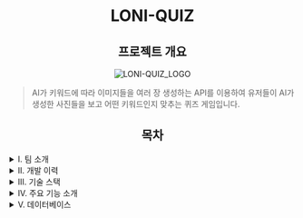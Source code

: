 <!-- 마크다운 작성 시 html 코드와 혼합해서 작성해도 되지만 마크다운 코드와 html코드가 붙지 않게 할 것. -->
<h1 align="center">LONI-QUIZ</h1>

<h2 align="center">프로젝트 개요</h2>

<p align="center">
  <img alt="LONI-QUIZ_LOGO" src="https://github.com/sarimiro56/Markdown_Test/assets/128454837/08a7d58e-f8ba-436b-9db9-541f9fef4396" />
</p>

>AI가 키워드에 따라 이미지들을 여러 장 생성하는 API를 이용하여 유저들이 AI가 생성한 사진들을 보고 어떤 키워드인지 맞추는 퀴즈 게임입니다.

<!-- 간략한 개요와 함께 강조되는 이미지를 넣으시오. ex) 로고, 메인화면, 동영상(시연)  // 또는 게임 플레이 방법을 간단히 소개하는 것도 좋습니다.  -->

<h2 align="center">목차</h2>

<details>
  <summary>I. 팀 소개</summary>
  <!-- 할 일은 자신이 한 것을 <td>할 일</td> 내부에 <li></li>를 만들어 입력할 것. -->
  <h3 align="center" id = "I_team">[야자수] Team</h3>
  <img alt="palm tree" src="https://github.com/sarimiro56/Markdown_Test/assets/128454837/463b4910-fa09-4f02-90e7-43554b236058" />  
  <p align="center">※ 프로필 이미지를 누르면 해당 GitHub로 이동합니다! </p>
  <Table align="center">
    <tr>
      <td>Github</td>
      <td>이름</td>
      <td>담당</td>
    </tr>
    <tr>
      <td>
        <a href="https://github.com/bumjun2" target="_blank">
          <img src="https://github.com/bumjun2.png?size=70" alt="bumjun2's GitHub" />
        </a>
      </td>
      <td>정범준</td>
      <td>BackEnd & FrontEnd</td>
    </tr>
    <tr>
      <td>
        <a href="https://github.com/smg0218" target="_blank">
          <img src="https://avatars.githubusercontent.com/u/97341527?v=4" width="70" height="70" alt="Ajeabal's GitHub" />
        </a>
      </td>
      <td>이승한</td>
      <td>Backend</td>
    </tr>
    <tr>
      <td>
        <a href="https://github.com/oyg9731" target="_blank">
          <img src="https://github.com/oyg9731.png?size=70" alt="oyg9731's GitHub" />
        </a>
      </td>
      <td>오영석👑</td>
      <td>Project Manager & FrontEnd</td>
    </tr>
    <tr>
      <td>
        <a href="https://github.com/YoungHeeSo" target="_blank">
          <img src="https://github.com/YoungHeeSo.png?size=70" alt="YoungHeeSo's GitHub" />
        </a>
      </td>
      <td>박소영</td>
      <td>FrontEnd & BackEnd</td>
    </tr>
    <tr>
      <td>
        <a href="https://github.com/sarimiro56" target="_blank">
          <img src="https://github.com/sarimiro56.png?size=70" alt="sarimiro56's GitHub" />
        </a>
      </td>
      <td>태은선</td>
      <td>FrontEnd</td>
    </tr>
  </Table>
</details>

<details>
  <summary>II. 개발 이력</summary>
  <h3 align="center">개발 이력</h3>
  <p align="center">
    개발기간: 2024년 01월 15일 ~ 2024년 02월 19일
  </p>
  <p align="center">
    <img alt="개발 일정" src="https://github.com/sarimiro56/Markdown_Test/assets/128454837/2dde5549-ffe2-42ae-a18d-9204555c868f" />
  </p>
</details>

<details>
  <summary>III. 기술 스택</summary>
  <h3 align="center">기술 스택</h3>

  <h4 align="center"> Frontend </h4>
  <p align="center">
    <img alt="Javascript" src="https://img.shields.io/badge/javascript-%23323330.svg?style=for-the-badge&logo=javascript&logoColor=%23F7DF1E" />
    <img alt="React" src="https://img.shields.io/badge/react-%2320232a.svg?style=for-the-badge&logo=react&logoColor=%2361DAFB" />
    <img alt="HTML5" src="https://img.shields.io/badge/html5-%23E34F26.svg?style=for-the-badge&logo=html5&logoColor=white" /> 
    <img alt="CSS3" src="https://img.shields.io/badge/css3-%231572B6.svg?style=for-the-badge&logo=css3&logoColor=white" /> 
    <img alt="SCSS" src="https://img.shields.io/badge/SCSS-hotpink.svg?style=for-the-badge&logo=SASS&logoColor=white" />
    <img alt="Bootstrap" src="https://img.shields.io/badge/bootstrap-%238511FA.svg?style=for-the-badge&logo=bootstrap&logoColor=white" />
  </p>

  <h4 align="center"> Backend </h4>
  <p align="center">
    <img alt="NodeJS" src="https://img.shields.io/badge/node.js-6DA55F?style=for-the-badge&logo=node.js&logoColor=white" />
    <img alt="JSON" src="https://img.shields.io/badge/JSON-000000?style=for-the-badge&logo=json&logoColor=white"/>
    <img alt="Spring" src="https://img.shields.io/badge/spring-%236DB33F.svg?style=for-the-badge&logo=spring&logoColor=white"/>

  </p>

  <h4 align="center"> DataBase </h4>
  <p align="center">
    <img alt="MariaDb" src="https://img.shields.io/badge/MariaDB-003545?style=for-the-badge&logo=mariadb&logoColor=white" />
    <img alt="AWS" src="https://img.shields.io/badge/AWS-%23FF9900.svg?style=for-the-badge&logo=amazon-aws&logoColor=white" />
  </p>

  <h4 align="center"> Tools </h4>
  <p align="center">
    <img alt="GIT" src="https://img.shields.io/badge/git-%23F05033.svg?style=for-the-badge&logo=git&logoColor=white" />
    <img alt="GitHub" src="https://img.shields.io/badge/github-%23121011.svg?style=for-the-badge&logo=github&logoColor=white" />
    <img alt="Postman" src="https://img.shields.io/badge/Postman-FF6C37?style=for-the-badge&logo=postman&logoColor=white" />
    <img alt="IntelliJ IDEA" src="https://img.shields.io/badge/IntelliJIDEA-000000.svg?style=for-the-badge&logo=intellij-idea&logoColor=white" />
  </p>

  <h4 align="center"> Another Tools</h4>
  <p align="center">
    <img alt="Canva" src="https://img.shields.io/badge/Canva-%2300C4CC.svg?style=for-the-badge&logo=Canva&logoColor=white" />
    <img alt="Figma" src="https://img.shields.io/badge/figma-%23F24E1E.svg?style=for-the-badge&logo=figma&logoColor=white" />
  </p>
</details>

<details>
  <summary>IV. 주요 기능 소개</summary>
  <h3 align="center">주요 기능 소개</h3>
  <!-- 설명할 때 요약할 부분은 > 를 이용하여 내용을 강조할 것. -->

🎨 /login (로그인)

![image](https://github.com/sarimiro56/Markdown_Test/assets/128454837/9ccf0b32-27ba-440d-a473-016cef3839cf)

> 비회원이 가입할 수 있는 페이지입니다.
 - 로그인 성공 시 게임 로비로 이동합니다.
 - 일반, 카카오 계정을 통해 로그인이 가능합니다.


🎨 /join (회원가입)

![image](https://github.com/sarimiro56/Markdown_Test/assets/128454837/03697fa7-3df9-47c5-9c9f-87aeceb60465)

> 비회원은 이곳에서 회원가입이 가능합니다.
  - 닉네임은 오로지 한글로만 가능하며, 2 ~ 25 의 글자 수 이내로 작성해야 합니다.
  - 아이디는 영문 + 숫자 형태로 5 ~ 25 의 글자 수 이내로 작성해야 합니다.
  - 비밀번호는 영문 + 숫자 + 특수문자 형태로 8 ~ 25 의 글자 수 이내로 작성해야 합니다.
  - 자신의 이미지 파일을 프로필로 지정할 수 있습니다.

🎨 / (메인)

![-Clipchamp-ezgif com-video-to-gif-converter](https://github.com/sarimiro56/Markdown_Test/assets/128454837/125f99ed-ecfb-43e9-ad42-fa3f70589e8a)

> 게임 입장 및 소개를 담당하는 사이트입니다.
 - Start 버튼을 누르면 게임 로비로 입장할 수 있습니다. (단, 비회원은 로비 입장이 불가능합니다.)

🎨 /mypage/${userID} (계정 정보 페이지)

  ![image](https://github.com/sarimiro56/Markdown_Test/assets/128454837/31f9b3e5-724d-4541-a75a-a73bf1c7c18c)

> 개인정보를 출력하는 페이지입니다.
  - 로비로 돌아가거나, 로그아웃을 진행 할 수 있습니다.
  - 자신의 현재 정보를 확인할 수 있습니다. (팔로우 수 / 총 점수)

🎨 /lobby (게임 로비)

![image](https://github.com/sarimiro56/Markdown_Test/assets/128454837/8f3605d5-ac01-48cc-b7be-00ff2c549dca)

> 방을 생성하거나, 다른 유저들과 교류할 수 있는 
  - 게임 방을 만들거나 입장 할 수 있으며, 방 이름을 검색하여 찾아낼 수도 있습니다.
  - 친구창에서는 유저를 팔로우 할 수 있습니다.
  - 다른 유저와 실시간 채팅이 가능합니다.
  - 유저들의 총 점수에 따라 랭킹이 집계됩니다.
  - 자신의 프로필 사진이나 다른 사람의 닉네임을 클릭하면 해당 계정 정보 페이지로 이동합니다.

🎨 /gamepage (게임방)

![image](https://github.com/sarimiro56/Markdown_Test/assets/128454837/9f816eac-e9bc-4152-9fd4-a4b21a269a91)

> 게임이 진행되는 장소입니다.
 - 게임을 시작하면 자기 순서일 경우 문제용 키워드를 작성하여 AI 그림을 출력합니다.
 - 참가자들은 해당 이미지를 보고 어떠한 키워드로 그림을 그렸는지 채팅으로 문제를 맞혀야 합니다.
 - 답은 영어로 인식되며, 이는 참가자들의 영어 수준 실력을 테스트 및 향상시킬 수 있는 효과를 가지고 있습니다.
 - 게임이 진행 되는 동안 시간이 흐릅니다.
 - 2인 이상 입장시 게임 시작이 가능하며, 방장이 방을 나갈 경우 해당 방은 삭제됩니다.

</details>

<details>
  <summary>V. 데이터베이스</summary>
  <h3 align="center">데이터베이스</h3>

  ![image](https://github.com/sarimiro56/Markdown_Test/assets/128454837/725722f5-1499-41fb-a0bb-92ded3664538)
  
</details>

